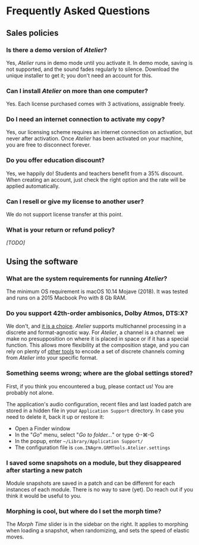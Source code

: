 # Frequently Asked Questions

## Sales policies

### Is there a demo version of _Atelier_?

Yes, _Atelier_ runs in demo mode until you activate it. In demo mode, saving is not supported, and the sound fades regularly to silence. Download the unique installer to get it; you don't need an account for this.

### Can I install _Atelier_ on more than one computer?

Yes. Each license purchased comes with 3 activations, assignable freely.

### Do I need an internet connection to activate my copy?

Yes, our licensing scheme requires an internet connection on activation, but never after activation. Once _Atelier_ has been activated on your machine, you are free to disconnect forever.

### Do you offer education discount?

Yes, we happily do! Students and teachers benefit from a 35% discount. When creating an account, just check the right option and the rate will be applied automatically.

### Can I resell or give my license to another user?

We do not support license transfer at this point.

### What is your return or refund policy?

_[TODO]_

## Using the software

### What are the system requirements for running _Atelier_?

The minimum OS requirement is macOS 10.14 Mojave (2018). It was tested and runs on a 2015 Macbook Pro with 8 Gb RAM.

### Do you support 42th-order ambisonics, Dolby Atmos, DTS:X?

We don't, and [it is a choice](multichannel.md). _Atelier_ supports multichannel processing in a discrete and format-agnostic way. For _Atelier_, a channel is a channel: we make no presupposition on where it is placed in space or if it has a special function. This allows more flexibility at the composition stage, and you can rely on plenty of [other tools](https://plugins.iem.at/) to encode a set of discrete channels coming from _Atelier_ into your specific format.

### Something seems wrong; where are the global settings stored?

First, if you think you encountered a bug, please contact us! You are probably not alone.

The application's audio configuration, recent files and last loaded patch are stored in a hidden file in your `Application Support` directory. In case you need to delete it, back it up or restore it:

- Open a Finder window
- In the "_Go_" menu, select "_Go to folder..._" or type ⇧-⌘-G
- In the popup, enter `~/Library/Application Support/`
- The configuration file is `com.INAgrm.GRMTools.Atelier.settings`

### I saved some snapshots on a module, but they disappeared after starting a new patch

Module snapshots are saved in a patch and can be different for each instances of each module. There is no way to save (yet). Do reach out if you think it would be useful to you.

### Morphing is cool, but where do I set the morph time?

The _Morph Time_ slider is in the sidebar on the right. It applies to morphing when loading a snapshot, when randomizing, and sets the speed of elastic moves.
